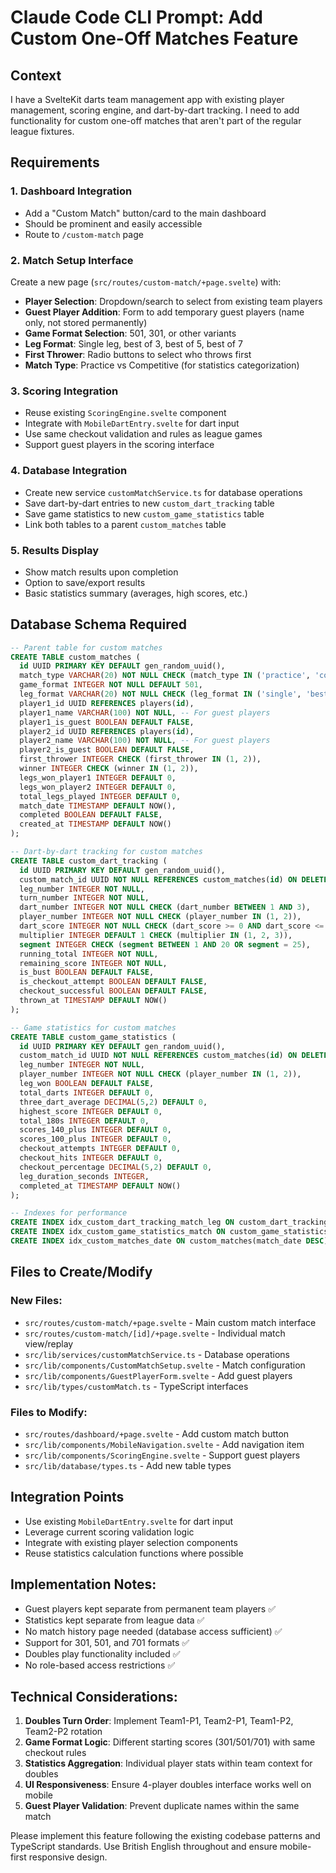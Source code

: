 # Claude Code CLI Prompt: Add Custom One-Off Matches Feature

## Context
I have a SvelteKit darts team management app with existing player management, scoring engine, and dart-by-dart tracking. I need to add functionality for custom one-off matches that aren't part of the regular league fixtures.

## Requirements

### 1. Dashboard Integration
- Add a "Custom Match" button/card to the main dashboard
- Should be prominent and easily accessible
- Route to `/custom-match` page

### 2. Match Setup Interface
Create a new page (`src/routes/custom-match/+page.svelte`) with:
- **Player Selection**: Dropdown/search to select from existing team players
- **Guest Player Addition**: Form to add temporary guest players (name only, not stored permanently)
- **Game Format Selection**: 501, 301, or other variants
- **Leg Format**: Single leg, best of 3, best of 5, best of 7
- **First Thrower**: Radio buttons to select who throws first
- **Match Type**: Practice vs Competitive (for statistics categorization)

### 3. Scoring Integration
- Reuse existing `ScoringEngine.svelte` component
- Integrate with `MobileDartEntry.svelte` for dart input
- Use same checkout validation and rules as league games
- Support guest players in the scoring interface

### 4. Database Integration
- Create new service `customMatchService.ts` for database operations
- Save dart-by-dart entries to new `custom_dart_tracking` table
- Save game statistics to new `custom_game_statistics` table
- Link both tables to a parent `custom_matches` table

### 5. Results Display
- Show match results upon completion
- Option to save/export results
- Basic statistics summary (averages, high scores, etc.)

## Database Schema Required

```sql
-- Parent table for custom matches
CREATE TABLE custom_matches (
  id UUID PRIMARY KEY DEFAULT gen_random_uuid(),
  match_type VARCHAR(20) NOT NULL CHECK (match_type IN ('practice', 'competitive')),
  game_format INTEGER NOT NULL DEFAULT 501,
  leg_format VARCHAR(20) NOT NULL CHECK (leg_format IN ('single', 'best_of_3', 'best_of_5', 'best_of_7')),
  player1_id UUID REFERENCES players(id),
  player1_name VARCHAR(100) NOT NULL, -- For guest players
  player1_is_guest BOOLEAN DEFAULT FALSE,
  player2_id UUID REFERENCES players(id),
  player2_name VARCHAR(100) NOT NULL, -- For guest players  
  player2_is_guest BOOLEAN DEFAULT FALSE,
  first_thrower INTEGER CHECK (first_thrower IN (1, 2)),
  winner INTEGER CHECK (winner IN (1, 2)),
  legs_won_player1 INTEGER DEFAULT 0,
  legs_won_player2 INTEGER DEFAULT 0,
  total_legs_played INTEGER DEFAULT 0,
  match_date TIMESTAMP DEFAULT NOW(),
  completed BOOLEAN DEFAULT FALSE,
  created_at TIMESTAMP DEFAULT NOW()
);

-- Dart-by-dart tracking for custom matches
CREATE TABLE custom_dart_tracking (
  id UUID PRIMARY KEY DEFAULT gen_random_uuid(),
  custom_match_id UUID NOT NULL REFERENCES custom_matches(id) ON DELETE CASCADE,
  leg_number INTEGER NOT NULL,
  turn_number INTEGER NOT NULL,
  dart_number INTEGER NOT NULL CHECK (dart_number BETWEEN 1 AND 3),
  player_number INTEGER NOT NULL CHECK (player_number IN (1, 2)),
  dart_score INTEGER NOT NULL CHECK (dart_score >= 0 AND dart_score <= 180),
  multiplier INTEGER DEFAULT 1 CHECK (multiplier IN (1, 2, 3)),
  segment INTEGER CHECK (segment BETWEEN 1 AND 20 OR segment = 25),
  running_total INTEGER NOT NULL,
  remaining_score INTEGER NOT NULL,
  is_bust BOOLEAN DEFAULT FALSE,
  is_checkout_attempt BOOLEAN DEFAULT FALSE,
  checkout_successful BOOLEAN DEFAULT FALSE,
  thrown_at TIMESTAMP DEFAULT NOW()
);

-- Game statistics for custom matches
CREATE TABLE custom_game_statistics (
  id UUID PRIMARY KEY DEFAULT gen_random_uuid(),
  custom_match_id UUID NOT NULL REFERENCES custom_matches(id) ON DELETE CASCADE,
  leg_number INTEGER NOT NULL,
  player_number INTEGER NOT NULL CHECK (player_number IN (1, 2)),
  leg_won BOOLEAN DEFAULT FALSE,
  total_darts INTEGER DEFAULT 0,
  three_dart_average DECIMAL(5,2) DEFAULT 0,
  highest_score INTEGER DEFAULT 0,
  total_180s INTEGER DEFAULT 0,
  scores_140_plus INTEGER DEFAULT 0,
  scores_100_plus INTEGER DEFAULT 0,
  checkout_attempts INTEGER DEFAULT 0,
  checkout_hits INTEGER DEFAULT 0,
  checkout_percentage DECIMAL(5,2) DEFAULT 0,
  leg_duration_seconds INTEGER,
  completed_at TIMESTAMP DEFAULT NOW()
);

-- Indexes for performance
CREATE INDEX idx_custom_dart_tracking_match_leg ON custom_dart_tracking(custom_match_id, leg_number);
CREATE INDEX idx_custom_game_statistics_match ON custom_game_statistics(custom_match_id);
CREATE INDEX idx_custom_matches_date ON custom_matches(match_date DESC);
```

## Files to Create/Modify

### New Files:
- `src/routes/custom-match/+page.svelte` - Main custom match interface
- `src/routes/custom-match/[id]/+page.svelte` - Individual match view/replay
- `src/lib/services/customMatchService.ts` - Database operations
- `src/lib/components/CustomMatchSetup.svelte` - Match configuration
- `src/lib/components/GuestPlayerForm.svelte` - Add guest players
- `src/lib/types/customMatch.ts` - TypeScript interfaces

### Files to Modify:
- `src/routes/dashboard/+page.svelte` - Add custom match button
- `src/lib/components/MobileNavigation.svelte` - Add navigation item
- `src/lib/components/ScoringEngine.svelte` - Support guest players
- `src/lib/database/types.ts` - Add new table types

## Integration Points
- Use existing `MobileDartEntry.svelte` for dart input
- Leverage current scoring validation logic
- Integrate with existing player selection components
- Reuse statistics calculation functions where possible

## Implementation Notes:
- Guest players kept separate from permanent team players ✅
- Statistics kept separate from league data ✅
- No match history page needed (database access sufficient) ✅
- Support for 301, 501, and 701 formats ✅
- Doubles play functionality included ✅
- No role-based access restrictions ✅

## Technical Considerations:
1. **Doubles Turn Order**: Implement Team1-P1, Team2-P1, Team1-P2, Team2-P2 rotation
2. **Game Format Logic**: Different starting scores (301/501/701) with same checkout rules
3. **Statistics Aggregation**: Individual player stats within team context for doubles
4. **UI Responsiveness**: Ensure 4-player doubles interface works well on mobile
5. **Guest Player Validation**: Prevent duplicate names within the same match

Please implement this feature following the existing codebase patterns and TypeScript standards. Use British English throughout and ensure mobile-first responsive design.